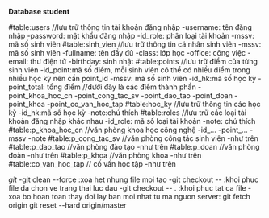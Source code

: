 **Database student**

#table:users //lưu trữ thông tin tài khoản đăng nhập
  -username: tên đăng nhập
  -password: mật khẩu đăng nhập
  -id_role: phân loại tài khoản
  -mssv: mã số sinh viên
#table:sinh_vien //lưu trữ thông tin cá nhân sinh viên
  -mssv: mã số sinh viên
  -fullname: tên đầy đủ
  -class: lớp học
  -office: công việc
  -email: thư điện tử
  -birthday: sinh nhật
#table:points //lưu trữ điểm của từng sinh viên
  -id_point:mã số điểm, mỗi sinh viên có thể có nhiều điểm trong nhiều học kỳ nên cần point_id
  -mssv: mã số sinh viên
  -id_hk:mã số học kỳ
  -point_total: tổng điểm
  //dưới đây là các điểm thành phần
  -point_khoa_hoc_cn
  -point_cong_tac_sv
  -point_dao_tao
  -point_doan
  -point_khoa
  -point_co_van_hoc_tap
#table:hoc_ky //lưu trữ thông tin các học kỳ
  -id_hk:mã số học kỳ
  -note:chú thích
#table:roles //lưu trữ các loại tài khoản đăng nhập khác nhau
  -id_role: mã số loại tài khoản
  -note: chú thích
#table:p_khoa_hoc_cn //văn phòng khoa học công nghệ
  -id_...
  -point_...
  -mssv
  -note
#table:p_cong_tac_sv //văn phòng công tác sinh viên
  -như trên
#table:p_dao_tao //văn phòng đào tạo
  -như trên
#table:p_doan //văn phòng đoàn
  -như trên
#table:p_khoa //văn phòng khoa
  -như trên
#table:co_van_hoc_tap // cố vấn học tập
  -như trên

*git*
  -git clean --force :xoa het nhung file moi tao
  -git checkout -- <file>:khoi phuc file da chon ve trang thai luc dau
  -git checkout -- . :khoi phuc tat ca file
  -xoa bo hoan toan thay doi lay ban moi nhat tu ma nguon server:
    git fetch origin
    git reset --hard origin/master
